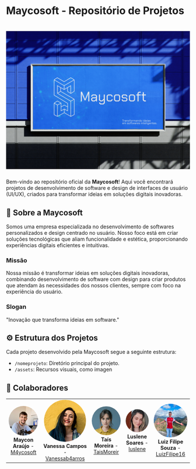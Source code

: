 # Maycosoft - Repositório de Projetos

# ![Maycosoft Logo](./assets/Wallpaper.png)

Bem-vindo ao repositório oficial da **Maycosoft**! Aqui você encontrará projetos de desenvolvimento de software e design de interfaces de usuário (UI/UX), criados para transformar ideias em soluções digitais inovadoras.

## 🚀 Sobre a Maycosoft

Somos uma empresa especializada no desenvolvimento de softwares personalizados e design centrado no usuário. Nosso foco está em criar soluções tecnológicas que aliam funcionalidade e estética, proporcionando experiências digitais eficientes e intuitivas.

### Missão

Nossa missão é transformar ideias em soluções digitais inovadoras, combinando desenvolvimento de software com design para criar produtos que atendam às necessidades dos nossos clientes, sempre com foco na experiência do usuário.

### Slogan

"Inovação que transforma ideias em software."

## ⚙ Estrutura dos Projetos

Cada projeto desenvolvido pela Maycosoft segue a seguinte estrutura:

- `/nomeprojeto`: Diretório principal do projeto.
- `/assets`: Recursos visuais, como imagen

## 🤝 Colaboradores

<table>
  <tr>
    <td align="center">
      <img src="./assets/Frame_5.png" width=115 style="border-radius: 50%;">
      <br>
      <b>Maycon Araújo</b> - <a href="https://github.com/M4ycosoft" target="_blank">M4ycosoft</a>
    </td>
    <td align="center">
      <img src="./assets/Frame_1.png" width=115 style="border-radius: 50%;">
      <br>
      <b>Vanessa Campos</b> - <a href="https://github.com/Vanessab4arros" target="_blank">Vanessab4arros</a>
    </td>
    <td align="center">
      <img src="./assets/Frame_2.png" width=115 style="border-radius: 50%;">
      <br>
      <b>Taís Moreira</b> - <a href="https://github.com/TaisMoreir" target="_blank">TaisMoreir</a>
    </td>
    <td align="center">
      <img src="./assets/Frame_3.png" width=115 style="border-radius: 50%;">
      <br>
      <b>Luslene Soares</b> - <a href="https://github.com/luslene" target="_blank">luslene</a>
    </td>
    <td align="center">
      <img src="./assets/Frame_4.png" width=115 style="border-radius: 50%;">
      <br>
      <b>Luiz Filipe Souza</b> - <a href="https://github.com/LuizFilipe16" target="_blank">LuizFilipe16</a>
    </td>
  </tr>
</table>

